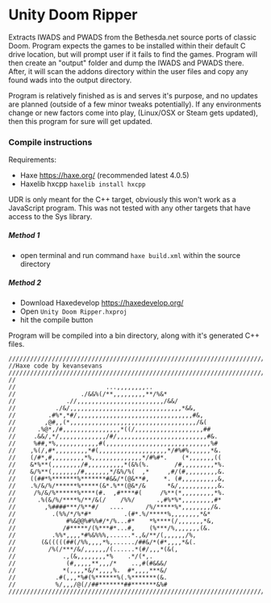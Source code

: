 # Unity Doom Ripper

Extracts IWADS and PWADS from the Bethesda.net source ports of classic Doom. Program expects the games to be installed within their default C drive location, but will prompt user if it fails to find the games. Program will then create an "output" folder and dump the IWADS and PWADS there. After, it will scan the addons directory within the user files and copy any found wads into the output directory.

Program is relatively finished as is and serves it's purpose, and no updates are planned (outside of a few minor tweaks potentially). If any environments change or new factors come into play, (Linux/OSX or Steam gets updated), then this program for sure will get updated.
### Compile instructions

Requirements:

* Haxe https://haxe.org/ (recommended latest 4.0.5)
* Haxelib hxcpp ``haxelib install hxcpp``

UDR is only meant for the C++ target, obviously this won't work as a JavaScript program. This was not tested with any other targets that have access to the Sys library.

##### Method 1

* open terminal and run command ``haxe build.xml`` within the source directory

##### Method 2

* Download Haxedevelop https://haxedevelop.org/
* Open ``Unity Doom Ripper.hxproj``
* hit the compile button

Program will be compiled into a bin directory, along with it's generated C++ files.

```
////////////////////////////////////////////////////////////////////////////////////////////////////
//Haxe code by kevansevans
////////////////////////////////////////////////////////////////////////////////////////////////////
//
//                         ...,,,,,,,,..                     
//                  ./&&%(/**,,,,,,,,,**/%&*               
//              .//,,,,,,,,,,,,,,,,,,,,,,,,/&&/            
//           ./&/,,,,,,,,,,,,,,,,,,,,,,,,,,,,,,,*&&,         
//         .#%*,*#/,,,,,,,,,,,,,,,,,,,,,,,,,,,,,,,,#&,       
//        ,@#,,(*,,,,,,,,,,,,,,,,,,,,,,,,,,,,,,,,,,,/&(      
//      .%@*,/#,,,,,,,,,,,,,,,,*((/,,,,,,,,,,,,,,,,,,,##     
//     .&&/,*/,,,,,,,,,,,,,/#/,,,,,,,,,,,,,,,,,,,,,,,,,#&.   
//     %##,*%,,,,,,,,,,,,#(,,,,,,,,,,,,,,,,,,,,,,,,,,,,,%#   
//    ,%(/,#*,,,,,,,,,*#(,,,,,,,,,,,,,,,,,,,*/#%#%,,,,,,*&.  
//    (/#*,#,,,,,,,,,*%,,,,,,,,,,,,,,*/#%#*.    (*,,,,,,,((  
//    &*%**(,,,,,,,,/#,,,,,,,,,,*(&%(%.       /#,,,,,,,,,*%. 
//    &/%**(,,,,,,,/#,,,,,,,*/&%/%(  ,*     ,#/(#,,,,,,,,,&. 
//    ((##*%*******%*******#&&/*(@&**#,    *. (#,,,,,,,,,,&, 
//    .%/&/%/******%*****(&*.%**(@&*/&      *&/,,,,,,,,,,,&. 
//     /%/&/%******%****(#.  ,#****#(     /%**(*,,,,,,,,,*%. 
//      .%(&/%/****%/**/&(/    /%%/      .,#%*%*,,,,,,,,,#*  
//        ,%####***/%**#/   ....      /%/*****%*,,,,,,,,/&.  
//          .(%%/*/%*#*         .(#*.%/*****%,,,,,,,,*&*   
//              #%&@@%#%%#/*/%...#*    *%****(/,,,,,,,*&,    
//             /#*****/(%***#*...#,    (%***/%,,,,,,,(&.     
//          .%%*,,,,*#%&%%%,......*.,&/**/(,,,,,,/%,       
//       (&(((((##(/%%,,,,*%,....../##&/*(#*,,,,*&(.         
//         /%(/***/&/,,,,,,/(......*(#/,,,*(&(,            
//             .,(&,,,,,,,,*%    .*/(*,.                 
//              (#,,,,,**,,,/*    ..,#(#&&&/                 
//             *(,,,,*&/*,,,,%.  #*,,,,***&/                 
//           .#(,,,*%#(%******%(.%*******(&.                 
//           %/,,,/@(//##*******##*******&%#   
////////////////////////////////////////////////////////////////////////////////////////////////////
```